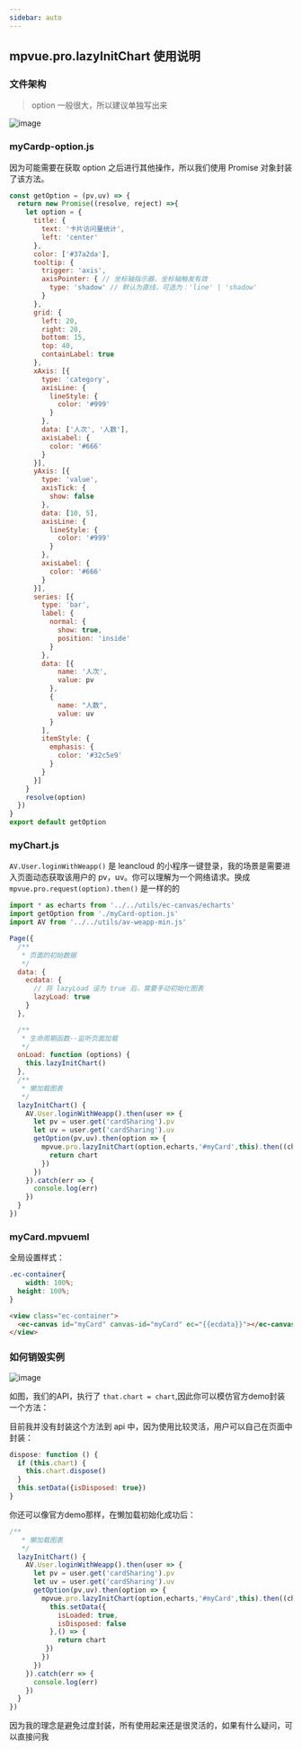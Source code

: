```yaml
---
sidebar: auto
---
```


## mpvue.pro.lazyInitChart 使用说明

### 文件架构

> option 一般很大，所以建议单独写出来

![image](https://user-images.githubusercontent.com/13204332/39611173-5b6a4dee-4f88-11e8-8db9-c13d9f8fd701.png)

### myCardp-option.js

因为可能需要在获取 option 之后进行其他操作，所以我们使用 Promise 对象封装了该方法。

```js
const getOption = (pv,uv) => {
  return new Promise((resolve, reject) =>{
    let option = {
      title: {
        text: '卡片访问量统计',
        left: 'center'
      },
      color: ['#37a2da'],
      tooltip: {
        trigger: 'axis',
        axisPointer: { // 坐标轴指示器，坐标轴触发有效
          type: 'shadow' // 默认为直线，可选为：'line' | 'shadow'
        }
      },
      grid: {
        left: 20,
        right: 20,
        bottom: 15,
        top: 40,
        containLabel: true
      },
      xAxis: [{
        type: 'category',
        axisLine: {
          lineStyle: {
            color: '#999'
          }
        },
        data: ['人次', '人数'],
        axisLabel: {
          color: '#666'
        }
      }],
      yAxis: [{
        type: 'value',
        axisTick: {
          show: false
        },
        data: [10, 5],
        axisLine: {
          lineStyle: {
            color: '#999'
          }
        },
        axisLabel: {
          color: '#666'
        }
      }],
      series: [{
        type: 'bar',
        label: {
          normal: {
            show: true,
            position: 'inside'
          }
        },
        data: [{
            name: '人次',
            value: pv
          },
          {
            name: "人数",
            value: uv
          }
        ],
        itemStyle: {
          emphasis: {
            color: '#32c5e9'
          }
        }
      }]
    }
    resolve(option)
  })
}
export default getOption
```

### myChart.js

`AV.User.loginWithWeapp()` 是 leancloud 的小程序一键登录，我的场景是需要进入页面动态获取该用户的 pv，uv。你可以理解为一个网络请求。换成 `mpvue.pro.request(option).then()` 是一样的的

```js
import * as echarts from '../../utils/ec-canvas/echarts'
import getOption from './myCard-option.js'
import AV from '../../utils/av-weapp-min.js'

Page({
  /**
   * 页面的初始数据
   */
  data: {
    ecdata: {
      // 将 lazyLoad 设为 true 后，需要手动初始化图表
      lazyLoad: true
    }
  },

  /**
   * 生命周期函数--监听页面加载
   */
  onLoad: function (options) {
    this.lazyInitChart()
  },
  /**
   * 懒加载图表
   */
  lazyInitChart() {
    AV.User.loginWithWeapp().then(user => {
      let pv = user.get('cardSharing').pv
      let uv = user.get('cardSharing').uv
      getOption(pv,uv).then(option => {
        mpvue.pro.lazyInitChart(option,echarts,'#myCard',this).then((chart) => {
          return chart
        })
      })
    }).catch(err => {
      console.log(err)
    })
  }
})
```

### myCard.mpvueml

全局设置样式：

```css
.ec-container{
	width: 100%;
  height: 100%;
}
```

```html
<view class="ec-container">
  <ec-canvas id="myCard" canvas-id="myCard" ec="{{ecdata}}"></ec-canvas>
</view>
```

### 如何销毁实例

![image](https://user-images.githubusercontent.com/13204332/39611342-8dcd1856-4f89-11e8-9616-623d16a8b346.png)

如图，我们的API，执行了 `that.chart = chart`,因此你可以模仿官方demo封装一个方法：

目前我并没有封装这个方法到 api 中，因为使用比较灵活，用户可以自己在页面中封装：

```js
dispose: function () {
  if (this.chart) {
    this.chart.dispose()
  }
  this.setData({isDisposed: true})
}
```

你还可以像官方demo那样，在懒加载初始化成功后：

```js
/**
   * 懒加载图表
   */
  lazyInitChart() {
    AV.User.loginWithWeapp().then(user => {
      let pv = user.get('cardSharing').pv
      let uv = user.get('cardSharing').uv
      getOption(pv,uv).then(option => {
        mpvue.pro.lazyInitChart(option,echarts,'#myCard',this).then((chart) => {
          this.setData({
            isLoaded: true,
            isDisposed: false
          },() => {
            return chart
         })
        })
      })
    }).catch(err => {
      console.log(err)
    })
  }
})
```

因为我的理念是避免过度封装，所有使用起来还是很灵活的，如果有什么疑问，可以直接问我
